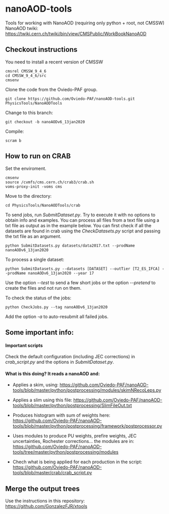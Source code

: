 # nanoAOD-tools
Tools for working with NanoAOD (requiring only python + root, not CMSSW)
NanoAOD twiki: https://twiki.cern.ch/twiki/bin/view/CMSPublic/WorkBookNanoAOD

## Checkout instructions

You need to install a recent version of CMSSW

    cmsrel CMSSW_9_4_6
    cd CMSSW_9_4_6/src
    cmsenv

Clone the code from the Oviedo-PAF group.

    git clone https://github.com/Oviedo-PAF/nanoAOD-tools.git PhysicsTools/NanoAODTools

Change to this branch:

    git checkout -b nanoAODv6_13jan2020

Compile:

    scram b

## How to run on CRAB

Set the enviroment.

    cmsenv
    source /cvmfs/cms.cern.ch/crab3/crab.sh
    voms-proxy-init -voms cms

Move to the directory:
 
    cd PhysicsTools/NanoAODTools/crab

To send jobs, run *SubmitDataset.py*. Try to execute it with no options to obtain info and examples. You can process all files from a text file using a txt file as output as in the example below. You can first check if all the datasets are found in crab using the *CheckDatasets.py* script and passing the txt file as an argument.

    python SubmitDatasets.py datasets/data2017.txt --prodName nanoAODv6_13jan2020

To process a single dataset:

    python SubmitDatasets.py --datasets [DATASET] --outTier [T2_ES_IFCA] --prodName nanoAODv6_13jan2020 --year 17

Use the option *--test* to send a few short jobs or the option *--pretend* to create the files and not run on them.

To check the status of the jobs:

    python CheckJobs.py --tag nanoAODv6_13jan2020
    
Add the option *-a* to auto-resubmit all failed jobs.

## Some important info:

#### Important scripts

Check the default configuration (including JEC corrections) in *crab_script.py* and the options in *SubmitDataset.py*.

#### What is this doing? It reads a nanoAOD and:
- Applies a skim, using:
    https://github.com/Oviedo-PAF/nanoAOD-tools/blob/master/python/postprocessing/modules/skimNRecoLeps.py

- Applies a slim using this file:
    https://github.com/Oviedo-PAF/nanoAOD-tools/blob/master/python/postprocessing/SlimFileOut.txt

- Produces histogram with sum of weights here:
    https://github.com/Oviedo-PAF/nanoAOD-tools/blob/master/python/postprocessing/framework/postprocessor.py

- Uses modules to produce PU weights, prefire weights, JEC uncertainties, Rochester corrections... the modules are in:
    https://github.com/Oviedo-PAF/nanoAOD-tools/tree/master/python/postprocessing/modules

- Chech what is being applied for each production in the script:
   https://github.com/Oviedo-PAF/nanoAOD-tools/blob/master/crab/crab_script.py 

## Merge the output trees
Use the instructions in this repository:
    https://github.com/GonzalezFJR/xtools
